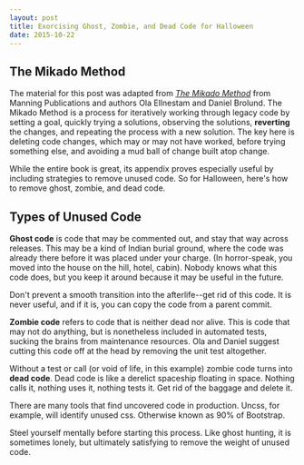 ```yaml
---
layout: post
title: Exorcising Ghost, Zombie, and Dead Code for Halloween
date: 2015-10-22
---
```

## The Mikado Method
The material for this post was adapted from [*The Mikado Method*](https://www.manning.com/books/the-mikado-method) from Manning Publications and authors Ola Ellnestam and Daniel Brolund. The Mikado Method is a process for iteratively working through legacy code by setting a goal, quickly trying a solutions, observing the solutions, **reverting** the changes, and repeating the process with a new solution. The key here is deleting code changes, which may or may not have worked, before trying something else, and avoiding a mud ball of change built atop change.


While the entire book is great, its appendix proves especially useful by including strategies to remove unused code. So for Halloween, here's how to remove ghost, zombie, and dead code.


## Types of Unused Code
**Ghost code** is code that may be commented out, and stay that way across releases. This may be a kind of Indian burial ground, where the code was already there before it was placed under your charge. (In horror-speak, you moved into the house on the hill, hotel, cabin). Nobody knows what this code does, but you keep it around because it may be useful in the future.


Don't prevent a smooth transition into the afterlife--get rid of this code. It is never useful, and if it is, you can copy the code from a parent commit.


**Zombie code** refers to code that is neither dead nor alive. This is code that may not do anything, but is nonetheless included in automated tests, sucking the brains from maintenance resources. Ola and Daniel suggest cutting this code off at the head by removing the unit test altogether.


Without a test or call (or void of life, in this example) zombie code turns into **dead code**. Dead code is like a derelict spaceship floating in space. Nothing calls it, nothing uses it, nothing tests it. Get rid of the baggage and delete it.


There are many tools that find uncovered code in production. Uncss, for example, will identify unused css. Otherwise known as 90% of Bootstrap.


Steel yourself mentally before starting this process. Like ghost hunting, it is sometimes lonely, but ultimately satisfying to remove the weight of unused code.
